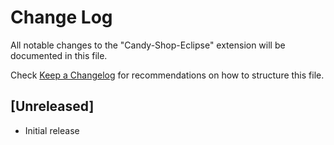 # Change Log

All notable changes to the "Candy-Shop-Eclipse" extension will be documented in this file.

Check [Keep a Changelog](http://keepachangelog.com/) for recommendations on how to structure this file.

## [Unreleased]

- Initial release
